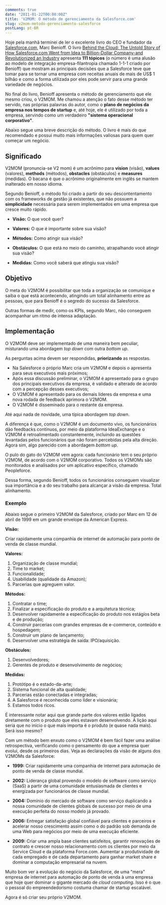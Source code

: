 ```yaml
---
comments: true
date: "2011-01-22T00:00:00Z"
title: 'V2MOM: O método de gerenciamento da Salesforce.com'
slug: v2mom-metodo-gerenciamento-salesforce
postLang: pt-BR
---
```


Hoje pela manhã terminei de ler o excelente livro do CEO e fundador da [Salesforce.com](htt://salesforce.com), Marc Benioff. O livro [Behind the Cloud: The Untold Story of How Salesforce.com Went from Idea to Billion-Dollar Company-and Revolutionized an Industry](http://www.amazon.com/Behind-Cloud-Salesforce-com-Billion-Dollar-Company/dp/0470521163/ref=tmm_hrd_title_0) apresenta __111 tópicos__ (o número é uma alusão ao modelo de integração empresa-filantropia chamado 1-1-1 criado por Benioff) que mostram as principais decisões que a Salesforce teve que tomar para se tornar uma empresa com receitas anuais de mais de US$ 1 bilhão e como a forma utilizada por eles pode servir para uma grande variedade de negócios.

No final do livro, Benioff apresenta o método de gerenciamento que ele mesmo criou, o V2MOM. Me chamou a atenção o fato desse método ter servido, nas próprias palavras do autor, como o __plano de negócios da empresa nos tempos de startup__ e, até hoje, ele é utilizado por toda a empresa, servindo como um verdadeiro __"sistema operacional corporativo"__.

Abaixo segue uma breve descrição do método. O livro é mais do que recomendado e possui muito mais informações valiosas para quem quer começar um negócio.

## Significado

V2MOM (pronuncia-se V2 mom) é um acrônimo para __vision__ (visão), __values__ (valores), __methods__ (métodos), __obstacles__ (obstáculos) e __measures__ (medidas). O bacana é que o acrônimo originalmente em inglês se mantem inalterado em nosso idioma.

Segundo Benioff, o método foi criado a partir do seu descontentamento com os frameworks de gestão já existentes, que não possuem a __simplicidade__ necessária para serem implementados em uma empresa que cresce muito rápido.

* __Visão:__ O que você quer?

* __Valores:__ O que é importante sobre sua visão?

* __Métodos:__ Como atingir sua visão?

* __Obstáculos:__ O que está no meio do caminho, atrapalhando você atingir sua visão?

* __Medidas:__ Como você saberá que atingiu sua visão?

## Objetivo

O meta do V2MOM é possibilitar que toda a organização se comunique e saiba o que está acontecendo, atingindo um total alinhamento entre as pessoas, que para Benioff é o segredo do sucesso da Salesforce.

Outras formas de medir, como os KPIs, segundo Marc, não conseguem acompanhar um ritmo de intensa adaptação.

## Implementação

O V2MOM deve ser implementado de uma maneira bem peculiar, misturando uma abordagem _top down_ com outra _bottom up_.

As perguntas acima devem ser respondidas, __priorizando__ as respostas.

* Na Salesforce o próprio Marc cria um V2MOM e depois o apresenta para seus executivos mais próximos;
* Após essa discussão preliminar, o V2MOM é apresentado para o grupo dos principais executivos da empresa, é validado e alterado de acordo com a percepção desses executivos;
* O V2MOM é apresentado para os demais líderes da empresa e uma nova rodada de feedback aprimora o V2MOM.
* O V2MOM é disseminado para o restante da empresa.

Até aqui nada de novidade, uma típica abordagem _top down_.

A diferença é que, como o V2MOM é um documento vivo, os funcionários dão feedbacks contínuos, por meio da plataforma IdeaExchange e o V2MOM é retroalimentado constantemente, incluindo as questões levantadas pelos funcionários que não foram percebidas pela alta direção. Agora sim, algo parecido com a abordagem _bottom up_.

O pulo do gato do V2MOM vem agora: cada funcionário tem o seu próprio V2MOM, de acordo com o V2MOM corporativo. Todos os V2MOMs são monitorados e analisados por um aplicativo específico, chamado Peopleforce.

Dessa forma, segundo Benioff, todos os funcionários conseguem visualizar sua importância e a do seu trabalho para alcançar a visão da empresa. Total alinhamento.

### Exemplo

Abaixo segue o primeiro V2MOM da Salesforce, criado por Marc em 12 de abril de 1999 em um grande envelope da American Express.

__Visão:__

Criar rapidamente uma companhia de internet de automação para ponto de venda de classe mundial.

__Valores:__

1. Organização de classe mundial;
2. Time to market;
3. Funcionalidade;
4. Usabilidade (qualidade da Amazon);
5. Parcerias que agreguem valor.

__Métodos:__

1. Contratar o time;
2. Finalizar a especificação do produto e a arquitetura técnica;
3. Desenvolver rapidamente a especificação do produto nos estágios beta e de produção;
4. Construir parcerias com grandes empresas de e-commerce, conteúdo e hospedagem;
5. Construir um plano de lançamento;
6. Desenvolver uma estratégia de saída: IPO/aquisição.

__Obstáculos:__

1. Desenvolvedores;
2. Gerentes de produto e desenvolvimento de negócios;

__Medidas:__

1. Protótipo é o estado-da-arte;
2. Sistema funcional de alta qualidade;
3. Parcerias estão conectadas e integradas;
4. A Salesforce é reconhecida como líder e visionária;
5. Estamos todos ricos.

É interessante notar aqui que grande parte dos valores estão ligados diretamente com o produto que eles estavam desenvolvendo. A lição aqui seria que no início o que mais importa é o produto (e quase nada mais). Será isso mesmo?

Com um método bem enxuto como o V2MOM é bem fácil fazer uma análise retrospectiva, verificando como o pensamento do que a empresa quer evolui, desde os primeiros dias. Veja as declarações da visão de alguns dos V2MOMs da Salesforce:

* __1999:__ Criar rapidamente uma companhia de internet para automação de ponto de venda de classe mundial.

* __2002:__ Liderança global provendo o modelo de software como serviço (SaaS) a partir de uma comunidade entusiasmada de clientes e energizada por funcionários de classe mundial.

* __2004:__ Domínio do mercado de software como serviço duplicando a nossa comunidade de clientes globais de sucesso por meio de uma execução perfeita do nosso modelo já provado.

* __2006:__ Entregar satisfação global confiável para clientes e parceiros e acelerar nosso crescimento assim como o do padrão sob demanda de uma Web para negócios por meio de uma execução eficiente.

* __2009:__ Criar uma ampla base clientes satisfeitos, garantir renovações de contrato e crescer nosso relacionamento com os clientes por meio da Service Cloud e da plataforma Force.com. Aumentar a produtividade de cada empregado e de cada departamento para ganhar market share  e dominar a computação empresarial na nuvem.

Muito bom ver a evolução do negócio da Salesforce, de uma "mera" empresa de internet para automação de ponto de venda à uma empresa que hoje quer dominar o gigante mercado de _cloud computing_. Isso é o que o pessoal do empreendedorismo costuma chamar de startup escalável.

Agora é só criar seu próprio V2MOM.

